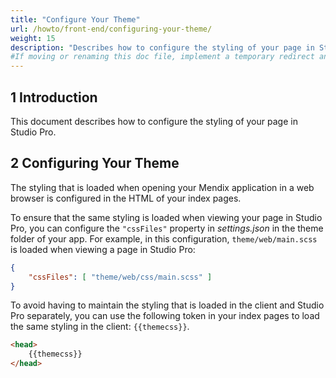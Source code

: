 ```yaml
---
title: "Configure Your Theme"
url: /howto/front-end/configuring-your-theme/
weight: 15
description: "Describes how to configure the styling of your page in Studio Pro."
#If moving or renaming this doc file, implement a temporary redirect and let the respective team know they should update the URL in the product. See Mapping to Products for more details.
---
```


## 1 Introduction

This document describes how to configure the styling of your page in Studio Pro.

## 2 Configuring Your Theme

The styling that is loaded when opening your Mendix application in a web browser is configured in the HTML of your index pages.

To ensure that the same styling is loaded when viewing your page in Studio Pro, you can configure the `"cssFiles"` property in *settings.json* in the theme folder of your app. For example, in this configuration, `theme/web/main.scss` is loaded when viewing a page in Studio Pro:

```json
{
    "cssFiles": [ "theme/web/css/main.scss" ]
}
```

To avoid having to maintain the styling that is loaded in the client and Studio Pro separately, you can use the following token in your index pages to load the same styling in the client: `{{themecss}}`.

```html
<head>
    {{themecss}}
</head>
```
